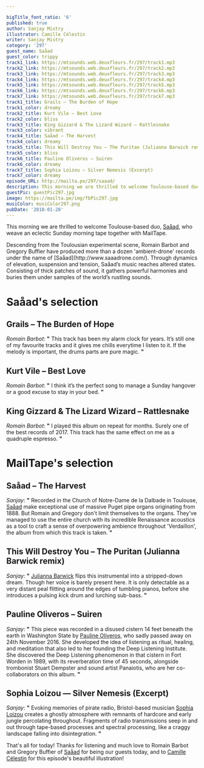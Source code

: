 ```yaml
---

bigTitle_font_ratio: '6'
published: true
author: Sanjay Mistry
illustrator: Camille Célestin
writer: Sanjay Mistry
category: '297'
guest_name: Saåad
guest_color: trippy
track1_link: https://mtsounds.web.deuxfleurs.fr/297/track1.mp3
track2_link: https://mtsounds.web.deuxfleurs.fr/297/track2.mp3
track3_link: https://mtsounds.web.deuxfleurs.fr/297/track3.mp3
track4_link: https://mtsounds.web.deuxfleurs.fr/297/track4.mp3
track5_link: https://mtsounds.web.deuxfleurs.fr/297/track5.mp3
track6_link: https://mtsounds.web.deuxfleurs.fr/297/track6.mp3
track7_link: https://mtsounds.web.deuxfleurs.fr/297/track7.mp3
track1_title: Grails – The Burden of Hope
track1_color: dreamy
track2_title: Kurt Vile – Best Love
track2_color: bliss
track3_title: King Gizzard & The Lizard Wizard – Rattlesnake
track3_color: vibrant
track4_title: Saåad – The Harvest
track4_color: dreamy
track5_title: This Will Destroy You – The Puritan (Julianna Barwick remix)
track5_color: bliss
track6_title: Pauline Oliveros – Suiren
track6_color: dreamy
track7_title: Sophia Loizou – Silver Nemesis (Excerpt)
track7_color: dreamy
episode_URL: http://mailta.pe/297/saaad/
description: This morning we are thrilled to welcome Toulouse-based duo, Saåad, who weave an eclectic Sunday morning tape in collaboration with MailTape.
guestPic: guestPic297.jpg
image: https://mailta.pe/img/fbPic297.jpg
musiColor: musiColor297.png
pubDate: '2018-01-28'
---
```

This morning we are thrilled to welcome Toulouse-based duo, [Saåad](http://www.saaadrone.com/), who weave an eclectic Sunday morning tape together with MailTape.
<p>Descending from the Toulousian experimental scene, Romain Barbot and Gregory Buffier have produced more than a dozen 'ambient-drone' records under the name of [Saåad](http://www.saaadrone.com/). Through dynamics of elevation, suspension and tension, Saåad’s music reaches altered states. Consisting of thick patches of sound, it gathers powerful harmonies and buries them under samples of the world’s rustling sounds.


# Saåad's selection


## Grails – The Burden of Hope
_Romain Barbot_: **"** This track has been my alarm clock for years. It’s still one of my favourite tracks and it gives me chills everytime I listen to it. If the melody is important, the drums parts are pure magic. **"** 

## Kurt Vile – Best Love 
_Romain Barbot_: **"** I think it’s the perfect song to manage a Sunday hangover or a good excuse to stay in your bed. **"** 

## King Gizzard & The Lizard Wizard – Rattlesnake
_Romain Barbot_: **"** I played this album on repeat for months. Surely one of the best records of 2017. This track has the same effect on me as a quadruple espresso. **"** 


# MailTape's selection

## Saåad – The Harvest
_Sanjay_: **"** Recorded in the Church of Notre-Dame de la Dalbade in Toulouse, [Saåad](http://www.saaadrone.com/) make exceptional use of massive Puget pipe organs originating from 1888. But Romain and Gregory don't limit themselves to the organs. They've managed to use the entire church with its incredible Renaissance acoustics as a tool to craft a sense of overpowering ambience throughout 'Verdaillon', the album from which this track is taken. **"** 

## This Will Destroy You – The Puritan (Julianna Barwick remix)
_Sanjay_: **"** [Julianna Barwick](http://www.juliannabarwick.com/) flips this instrumental into a stripped-down dream. Though her voice is barely present here. It is only detectable as a very distant peal flitting around the edges of tumbling pianos, before she introduces a pulsing kick drum and lurching sub-bass. **"** 

## Pauline Oliveros – Suiren
_Sanjay_: **"** This piece was recorded in a disused cistern 14 feet beneath the earth in Washington State by [Pauline Oliveros](http://www.paulineoliveros.us/), who sadly passed away on 24th November 2016. She developed the idea of listening as ritual, healing, and meditation that also led to her founding the Deep Listening Institute. She discovered the Deep Listening phenomenon in that cistern in Fort Worden in 1989, with its reverberation time of 45 seconds, alongside trombonist Stuart Dempster and sound artist Panaiotis, who are her co-collaborators on this album. **"** 

## Sophia Loizou — Silver Nemesis (Excerpt)
_Sanjay_: **"** Evoking memories of pirate radio, Bristol-based musician [Sophia Loizou](http://www.sophialoizou.com/) creates a ghostly atmosphere with remnants of hardcore and early jungle percolating throughout. Fragments of radio transmissions seep in and out through tape-based processes and spectral processing, like a craggy landscape falling into disintegration. **"** 

That's all for today! Thanks for listening and much love to Romain Barbot and Gregory Buffier of [Saåad](http://www.saaadrone.com/) for being our guests today, and to [Camille Célestin](http://bravocamo.studio/) for this episode's beautiful illustration!
